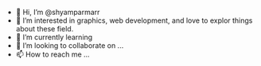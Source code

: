 - 👋 Hi, I’m @shyamparmarr
- 👀 I’m interested in graphics, web development, and love to explor things about these field.
- 🌱 I’m currently learning 
- 💞️ I’m looking to collaborate on ...
- 📫 How to reach me ...

<!---
shyamparmarr/shyamparmarr is a ✨ special ✨ repository because its `README.md` (this file) appears on your GitHub profile.
You can click the Preview link to take a look at your changes.
--->
